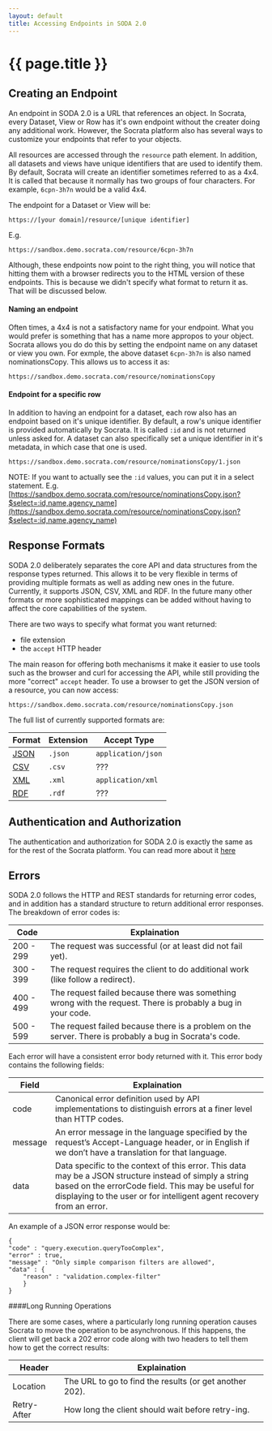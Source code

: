```yaml
---
layout: default
title: Accessing Endpoints in SODA 2.0
---
```


# {{ page.title }}

## Creating an Endpoint

An endpoint in SODA 2.0 is a URL that references an object.  In Socrata, every Dataset, View or Row has it's own endpoint without
the creater doing any additional work.  However, the Socrata platform also has several ways to customize your endpoints
that refer to your objects.

All resources are accessed through the `resource` path element.  In addition, all datasets and views have unique identifiers
that are used to identify them.  By default, Socrata will create an identifier sometimes referred to as a 4x4.  It is called
that because it normally has two groups of four characters.  For example,  `6cpn-3h7n` would be a valid 4x4.

The endpoint for a Dataset or View will be:

    https://[your domain]/resource/[unique identifier]

E.g.

    https://sandbox.demo.socrata.com/resource/6cpn-3h7n

Although, these endpoints now point to the right thing, you will notice that hitting them with a browser redirects you
to the HTML version of these endpoints.  This is because we didn't specify what format to return it as.  That will be
discussed below.

#### Naming an endpoint

Often times, a 4x4 is not a satisfactory name for your endpoint.  What you would prefer is something that has a name
more appropos to your object.  Socrata allows you do do this by setting the endpoint name on any dataset or view you own.
For exmple, the above dataset `6cpn-3h7n` is also named nominationsCopy.  This allows us to access it as:

    https://sandbox.demo.socrata.com/resource/nominationsCopy

#### Endpoint for a specific row

In addition to having an endpoint for a dataset, each row also has an endpoint based on it's unique identifier.  By default, a
row's unique identifier is provided automatically by Socrata.  It is called `:id` and is not returned unless asked for.  A dataset
can also specifically set a unique identifier in it's metadata, in which case that one is used.

    https://sandbox.demo.socrata.com/resource/nominationsCopy/1.json

NOTE:  If you want to actually see the `:id` values, you can put it in a select statement.  E.g. [https://sandbox.demo.socrata.com/resource/nominationsCopy.json?$select=:id,name,agency_name](https://sandbox.demo.socrata.com/resource/nominationsCopy.json?$select=:id,name,agency_name)

## Response Formats

SODA 2.0 deliberately separates the core API and data structures from the response types returned.  This allows it to be
very flexible in terms of providing multiple formats as well as adding new ones in the future.  Currently, it supports
JSON, CSV, XML and RDF.  In the future many other formats or more sophisticated mappings can be added without having to
affect the core capabilities of the system.

There are two ways to specify what format you want returned:
* file extension
* the `accept` HTTP header

The main reason for offering both mechanisms it make it easier to use tools such as the browser and curl for accessing the
API, while still providing the more "correct" `accept` header.  To use a browser to get the JSON version of a resource, you
 can now access:

    https://sandbox.demo.socrata.com/resource/nominationsCopy.json

The full list of currently supported formats are:

|Format|Extension|Accept Type|
|---|---|---|
|[JSON](/docs/formats/json)|`.json`|`application/json`|
|[CSV](/docs/formats/csv)|`.csv`|???|
|[XML](/docs/formats/xml)|`.xml`|`application/xml`|
|[RDF](/docs/formats/rdf)|`.rdf`|???|

## Authentication and Authorization

The authentication and authorization for SODA 2.0 is exactly the same as for the rest of the Socrata platform.  You can
 read more about it [here](/authentication)

## Errors

SODA 2.0 follows the HTTP and REST standards for returning error codes, and in addition has a standard structure to return
additional error responses.  The breakdown of error codes is:

|Code|Explaination|
|---|---|
|200 - 299|The request was successful (or at least did not fail yet).|
|300 - 399|The request requires the client to do additional work (like follow a redirect).|
|400 - 499|The request failed because there was something wrong with the request.  There is probably a bug in your code.|
|500 - 599|The request failed because there is a problem on the server.  There is probably a bug in Socrata's code.|

Each error will have a consistent error body returned with it.  This error body contains the following fields:

|Field|Explaination|
|---|---|
|code|Canonical error definition used by API implementations to distinguish errors at a finer level than HTTP codes.|
|message|An error message in the language specified by the request’s Accept-Language header, or in English if we don’t have a translation for that language.|
|data|Data specific to the context of this error.  This data may be a JSON structure instead of simply a string based on the errorCode field.  This may be useful for displaying to the user or for intelligent agent recovery from an error.|

An example of a JSON error response would be:

    {
    "code" : "query.execution.queryTooComplex",
    "error" : true,
    "message" : "Only simple comparison filters are allowed",
    "data" : {
        "reason" : "validation.complex-filter"
        }
    }

####Long Running Operations

There are some cases, where a particularly long running operation causes Socrata to move the operation to be asynchronous.  If
 this happens, the client will get back a 202 error code along with two headers to tell them how to get the correct results:

|Header|Explaination|
|---|---|
|Location|The URL to go to find the results (or get another 202).|
|Retry-After|How long the client should wait before retry-ing.|

